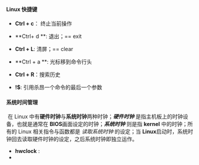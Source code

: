 #### Linux 快捷键

- **Ctrl + c**： 终止当前操作
- **Ctrl+ d **:  退出；== exit
- **Ctrl + L**:  清屏；== clear
- **Ctrl + a **:  光标移到命令行头
- **Ctrl + R**：搜索历史  

- **!$**:  引用杀昂一个命令的最后一个参数

#### 系统时间管理

​	在 Linux 中有**硬件时钟**与**系统时钟**两种时钟；***硬件时钟*** 是指主机板上的时钟设备，也就是通常在 **BIOS**画面设定的时钟；***系统时钟*** 则是指 **kernel** 中的时钟；所有的 Linux 相关指令与函数都是 *读取系统时钟*  的设定；当 **Linux**启动时，系统时钟回去读取硬件时钟的设定，之后系统时钟即独立运作。

   - **hwclock** :  
   - 

